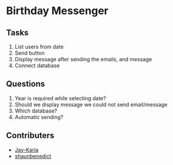 # Birthday Messenger

## Tasks

1. List users from date
2. Send button
3. Display message after sending the emails, and message
4. Connect database

## Questions

1. Year is required while selecting date?
2. Should we display message we could not send email/message
3. Which database?
4. Automatic sending?

## Contributers

- [Jay-Karia](https://github.com/Jay-Karia)
- [shaunbenedict](https://github.com/shaunbenedict)
